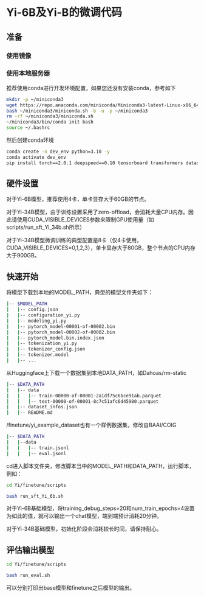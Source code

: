 # Yi-6B及Yi-B的微调代码

## 准备

### 使用镜像

### 使用本地服务器

推荐使用conda进行开发环境配置，如果您还没有安装conda，参考如下

```bash
mkdir -p ~/miniconda3
wget https://repo.anaconda.com/miniconda/Miniconda3-latest-Linux-x86_64.sh -O ~/miniconda3/miniconda.sh
bash ~/miniconda3/miniconda.sh -b -u -p ~/miniconda3
rm -rf ~/miniconda3/miniconda.sh
~/miniconda3/bin/conda init bash
source ~/.bashrc
```

然后创建conda环境

```bash
conda create -n dev_env python=3.10 -y
conda activate dev_env
pip install torch==2.0.1 deepspeed==0.10 tensorboard transformers datasets sentencepiece accelerate ray==2.7
```

## 硬件设置

对于Yi-6B模型，推荐使用4卡，单卡显存大于60GB的节点。

对于Yi-34B模型，由于训练设置采用了zero-offload，会消耗大量CPU内存。因此请使用CUDA_VISIBLE_DEVICES参数来限制GPU使用量（如scripts/run_sft_Yi_34b.sh所示）

对于Yi-34B模型微调训练的典型配置是8卡（仅4卡使用，CUDA_VISIBLE_DEVICES=0,1,2,3），单卡显存大于80GB，整个节点的CPU内存大于900GB。

## 快速开始

将模型下载到本地的MODEL_PATH，典型的模型文件夹如下：

```bash
|-- $MODEL_PATH
|   |-- config.json
|   |-- configuration_yi.py
|   |-- modeling_yi.py
|   |-- pytorch_model-00001-of-00002.bin
|   |-- pytorch_model-00002-of-00002.bin
|   |-- pytorch_model.bin.index.json
|   |-- tokenization_yi.py
|   |-- tokenizer_config.json
|   |-- tokenizer.model
|   |-- ...
```

从Huggingface上下载一个数据集到本地DATA_PATH，如Dahoas/rm-static

```bash
|-- $DATA_PATH
|   |-- data
|   |   |-- train-00000-of-00001-2a1df75c6bce91ab.parquet
|   |   |-- test-00000-of-00001-8c7c51afc6d45980.parquet
|   |-- dataset_infos.json
|   |-- README.md
```

/finetune/yi_example_dataset也有一个样例数据集，修改自BAAI/COIG

```bash
|-- $DATA_PATH
|   |--data
|   |   |-- train.jsonl
|   |   |-- eval.jsonl
```

cd进入脚本文件夹，修改脚本当中的MODEL_PATH和DATA_PATH，运行脚本，例如：

```bash
cd Yi/finetune/scripts

bash run_sft_Yi_6b.sh
```

对于Yi-6B基础模型，将training_debug_steps=20和num_train_epochs=4设置为如此的值，就可以输出一个chat模型，端到端预计消耗20分钟。

对于Yi-34B基础模型，初始化阶段会消耗较长时间，请保持耐心。

## 评估输出模型

```bash
cd Yi/finetune/scripts

bash run_eval.sh
```

可以分别打印出base模型和finetune之后模型的输出。
